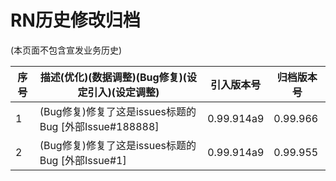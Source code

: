 # RN历史修改归档
(本页面不包含宣发业务历史)

|序号|描述(优化)(数据调整)(Bug修复)(设定引入)(设定调整)                                             |引入版本号|归档版本号|
|----|-------------------------------------------------------------------------------------------|---------|----------|
|1|(Bug修复)修复了这是issues标题的Bug                                                  [外部Issue#188888] |0.99.914a9|0.99.966|
|2|(Bug修复)修复了这是issues标题的Bug                                                  [外部Issue#1] |0.99.914a9|0.99.955|


